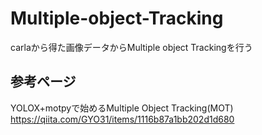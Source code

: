 # Multiple-object-Tracking
carlaから得た画像データからMultiple object Trackingを行う
<br>

## 参考ページ
YOLOX+motpyで始めるMultiple Object Tracking(MOT)
<br>
https://qiita.com/GYO31/items/1116b87a1bb202d1d680

